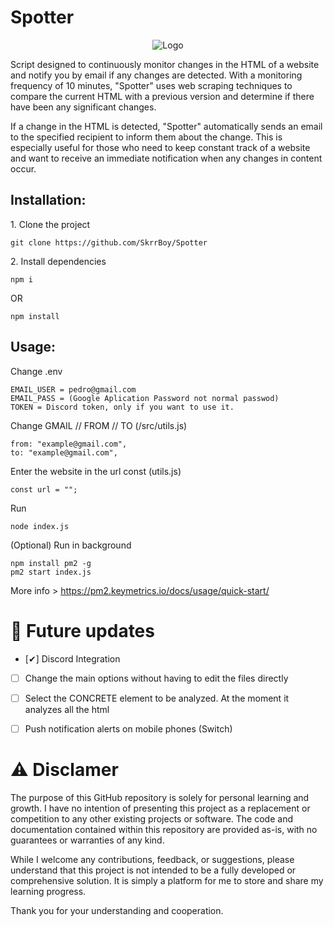 # Spotter
<p align="center">
  <img src="https://i.imgur.com/zVIZPQe.png" alt="Logo">
</p>

Script designed to continuously monitor changes in the HTML of a website and notify you by email if any changes are detected. With a monitoring frequency of 10 minutes, "Spotter" uses web scraping techniques to compare the current HTML with a previous version and determine if there have been any significant changes.

If a change in the HTML is detected, "Spotter" automatically sends an email to the specified recipient to inform them about the change. This is especially useful for those who need to keep constant track of a website and want to receive an immediate notification when any changes in content occur.

<h2>Installation:</h2>

<p>1. Clone the project</p>

```
git clone https://github.com/SkrrBoy/Spotter
```

<p>2. Install dependencies</p>

```
npm i
```
OR
```
npm install
```

<h2>Usage:</h2>

<p>Change .env</p>

```
EMAIL_USER = pedro@gmail.com
EMAIL_PASS = (Google Aplication Password not normal passwod)
TOKEN = Discord token, only if you want to use it.
```

<p>Change GMAIL // FROM // TO (/src/utils.js)</p>

```
from: "example@gmail.com",
to: "example@gmail.com",
```

<p>Enter the website in the url const (utils.js)</p>

```
const url = "";
```

<p>Run</p>

```
node index.js
```
<p> (Optional) Run in background</p>

```
npm install pm2 -g
pm2 start index.js
```
More info > https://pm2.keymetrics.io/docs/usage/quick-start/

<h1>🚀 Future updates</h1>

- [✔] Discord Integration
- [ ] Change the main options without having to edit the files directly
- [ ] Select the CONCRETE element to be analyzed. At the moment it analyzes all the html 
- [ ] Push notification alerts on mobile phones (Switch)


<h1>⚠️ Disclamer</h1>
<p>The purpose of this GitHub repository is solely for personal learning and growth. I have no intention of presenting this project as a replacement or competition to any other existing projects or software. The code and documentation contained within this repository are provided as-is, with no guarantees or warranties of any kind.

While I welcome any contributions, feedback, or suggestions, please understand that this project is not intended to be a fully developed or comprehensive solution. It is simply a platform for me to store and share my learning progress.

Thank you for your understanding and cooperation.</p>
